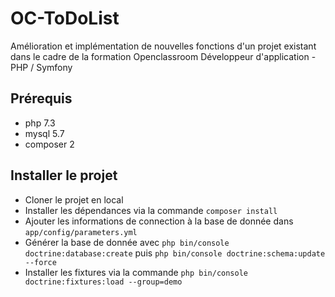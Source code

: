 # OC-ToDoList
Amélioration et implémentation de nouvelles fonctions d'un projet existant dans le cadre de la formation Openclassroom Développeur d'application - PHP / Symfony

## Prérequis
* php 7.3
* mysql 5.7
* composer 2


## Installer le projet
* Cloner le projet en local
* Installer les dépendances via la commande `composer install`
* Ajouter les informations de connection à la base de donnée dans `app/config/parameters.yml`
* Générer la base de donnée avec `php bin/console doctrine:database:create` puis `php bin/console doctrine:schema:update --force`
* Installer les fixtures via la commande `php bin/console doctrine:fixtures:load --group=demo`
